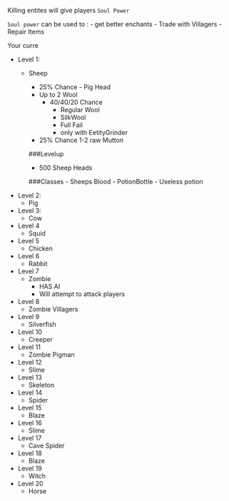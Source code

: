 Killing entites will give players `Soul Power`

`Soul power` can be used to :
    - get better enchants
    - Trade with Villagers
    - Repair Items


Your curre

- Level 1:
    - Sheep
        - 25% Chance - Pig Head
        - Up to 2 Wool
            - 40/40/20 Chance
                - Regular Wool
                - SilkWool
                - Full Fail
                - only with EetityGrinder
        - 25% Chance 1-2 raw Mutton
        
        ###Levelup
        - 500 Sheep Heads
        
        ###Classes
            - Sheeps Blood - PotionBottle
                - Useless potion
- Level 2:
    - Pig
- Level 3:
    - Cow
- Level 4
    - Squid
- Level 5
    - Chicken
- Level 6
    - Rabbit
- Level 7
    - Zombie
        - HAS AI
        - Will attempt to attack players
- Level 8
    - Zombie Villagers
- Level 9
    - Silverfish
- Level 10
    - Creeper
- Level 11
    - Zombie Pigman
- Level 12
    - Slime
- Level 13
    - Skeleton
- Level 14
    - Spider
- Level 15
    - Blaze
- Level 16
    - Slime
- Level 17
    - Cave Spider
- Level 18
    - Blaze
- Level 19
    - Witch
- Level 20
    - Horse
